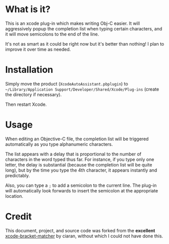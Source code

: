 # What is it?

This is an xcode plug-in which makes writing Obj-C easier. It will aggressively popup the completion list when typing certain characters, and it will move semicolons to the end of the line.

It's not as smart as it could be right now but it's better than nothing! I plan to improve it over time as needed.

# Installation

Simply move the product (`XcodeAutoAssistant.pbplugin`) to `~/Library/Application Support/Developer/Shared/Xcode/Plug-ins` (create the directory if necessary).

Then restart Xcode.

# Usage

When editing an Objective-C file, the completion list will be triggered automatically as you type alphanumeric characters.

The list appears with a delay that is proportional to the number of characters in the word typed thus far. For instance, if you type only one letter, the delay is substantial (because the completion list will be quite long), but by the time you type the 4th character, it appears instantly and predictably.

Also, you can type a `;` to add a semicolon to the current line. The plug-in will automatically look forwards to insert the semicolon at the appropriate location.

# Credit

This document, project, and source code was forked from the **excellent** [xcode-bracket-matcher][] by ciaran, without which I could not have done this.

  [xcode-bracket-matcher]: http://github.com/ciaran/xcode-bracket-matcher
